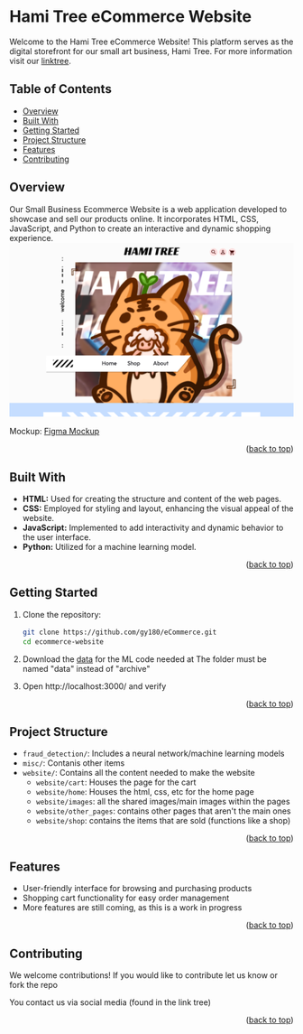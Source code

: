 # Hami Tree eCommerce Website

Welcome to the Hami Tree eCommerce Website! This platform serves as the digital storefront for our small art business, Hami Tree. For more information visit our [linktree](https://hamitree.carrd.co/).

## Table of Contents
- [Overview](#overview)
- [Built With](#built-with)
- [Getting Started](#getting-started)
- [Project Structure](#project-structure)
- [Features](#features)
- [Contributing](#contributing)

## Overview
Our Small Business Ecommerce Website is a web application developed to showcase and sell our products online. It incorporates HTML, CSS, JavaScript, and Python to create an interactive and dynamic shopping experience.
![mockup](misc/website-demo.png)

Mockup: [Figma Mockup](https://www.figma.com/file/fkk0nwg2vMDLuynsFqmKYW/Ecommerce?type=design&node-id=0-1&mode=design&t=oMlISIhHn1Gv2nVi-0)


<p align="right">(<a href="#readme-top">back to top</a>)</p>

## Built With

- **HTML:** Used for creating the structure and content of the web pages.
- **CSS:** Employed for styling and layout, enhancing the visual appeal of the website.
- **JavaScript:** Implemented to add interactivity and dynamic behavior to the user interface.
- **Python:** Utilized for a machine learning model.


<p align="right">(<a href="#readme-top">back to top</a>)</p>


## Getting Started

1. Clone the repository:
   ```bash
   git clone https://github.com/gy180/eCommerce.git
   cd ecommerce-website
   ```
2. Download the [data](https://www.kaggle.com/datasets/mlg-ulb/creditcardfraud/data ) for the ML code needed at 
   The folder must be named "data" instead of "archive"

3. Open http://localhost:3000/ and verify


<p align="right">(<a href="#readme-top">back to top</a>)</p>

## Project Structure

- `fraud_detection/`: Includes a neural network/machine learning models
- `misc/`: Contanis other items
- `website/`: Contains all the content needed to make the website
   - `website/cart`: Houses the page for the cart
   - `website/home`: Houses the html, css, etc for the home page
   - `website/images`: all the shared images/main images within the pages
   - `website/other_pages`: contains other pages that aren't the main ones
   - `website/shop`: contains the items that are sold (functions like a shop)

<p align="right">(<a href="#readme-top">back to top</a>)</p>

## Features

- User-friendly interface for browsing and purchasing products
- Shopping cart functionality for easy order management
- More features are still coming, as this is a work in progress

<p align="right">(<a href="#readme-top">back to top</a>)</p>

## Contributing

We welcome contributions! If you would like to contribute let us know or fork the repo

You contact us via social media (found in the link tree)

<p align="right">(<a href="#readme-top">back to top</a>)</p>
